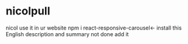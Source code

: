# nicolpull
nicol use it in ur website
npm i react-responsive-carousel<- install this
English description and summary not done add it
